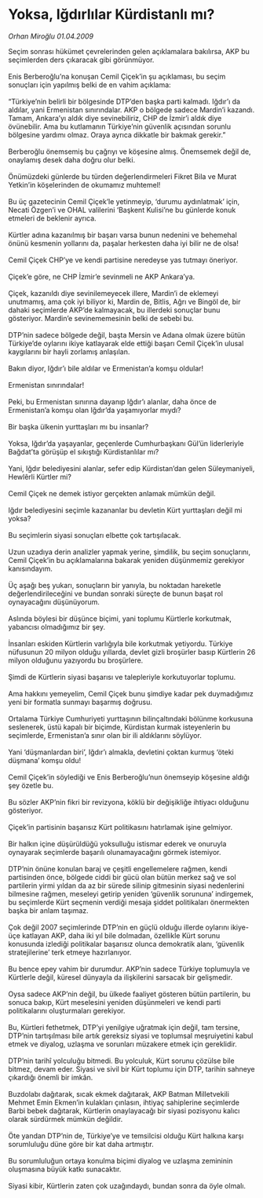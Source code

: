 # Yoksa, Iğdırlılar Kürdistanlı mı?

*Orhan Miroğlu 01.04.2009*

<div class="taraf_structure_2col_1zq">
<div class="margen_n">



 <p>Seçim sonrası hükümet çevrelerinden gelen açıklamalara bakılırsa, AKP bu seçimlerden ders çıkaracak gibi görünmüyor. <br/><br/>Enis Berberoğlu’na konuşan Cemil Çiçek’in şu açıklaması, bu seçim sonuçları için yapılmış belki de en vahim açıklama: <br/><br/>“Türkiye’nin belirli bir bölgesinde DTP’den başka parti kalmadı. Iğdır’ı da aldılar, yani Ermenistan sınırındalar. AKP o bölgede sadece Mardin’i kazandı. Tamam, Ankara’yı aldık diye sevinebiliriz, CHP de İzmir’i aldık diye övünebilir. Ama bu kutlamanın Türkiye’nin güvenlik açısından sorunlu bölgesine yardımı olmaz. Oraya ayrıca dikkatle bir bakmak gerekir.” <br/><br/>Berberoğlu önemsemiş bu çağrıyı ve köşesine almış. Önemsemek değil de, onaylamış desek daha doğru olur belki. <br/><br/>Önümüzdeki günlerde bu türden değerlendirmeleri Fikret Bila ve Murat Yetkin’in köşelerinden de okumamız muhtemel! <br/><br/>Bu üç gazetecinin Cemil Çiçek’le yetinmeyip, ‘durumu aydınlatmak’ için, Necati Özgen’i ve OHAL valilerini ‘Başkent Kulisi’ne bu günlerde konuk etmeleri de beklenir ayrıca. <br/><br/>Kürtler adına kazanılmış bir başarı varsa bunun nedenini ve behemehal önünü kesmenin yollarını da, paşalar herkesten daha iyi bilir ne de olsa! <br/><br/>Cemil Çiçek CHP’ye ve kendi partisine neredeyse yas tutmayı öneriyor. <br/><br/>Çiçek’e göre, ne CHP İzmir’e sevinmeli ne AKP Ankara’ya. <br/><br/>Çiçek, kazanıldı diye sevinilemeyecek illere, Mardin’i de eklemeyi unutmamış, ama çok iyi biliyor ki, Mardin de, Bitlis, Ağrı ve Bingöl de, bir dahaki seçimlerde AKP’de kalmayacak, bu illerdeki sonuçlar bunu gösteriyor. Mardin’e sevinememesinin belki de sebebi bu. <br/><br/>DTP’nin sadece bölgede değil, başta Mersin ve Adana olmak üzere bütün Türkiye’de oylarını ikiye katlayarak elde ettiği başarı Cemil Çiçek’in ulusal kaygılarını bir hayli zorlamış anlaşılan. <br/><br/>Bakın diyor, Iğdır’ı bile aldılar ve Ermenistan’a komşu oldular! <br/><br/>Ermenistan sınırındalar! <br/><br/>Peki, bu Ermenistan sınırına dayanıp Iğdır’ı alanlar, daha önce de Ermenistan’a komşu olan Iğdır’da yaşamıyorlar mıydı? <br/><br/>Bir başka ülkenin yurttaşları mı bu insanlar? <br/><br/>Yoksa, Iğdır’da yaşayanlar, geçenlerde Cumhurbaşkanı Gül’ün liderleriyle Bağdat’ta görüşüp el sıkıştığı Kürdistanlılar mı? <br/><br/>Yani, Iğdır belediyesini alanlar, sefer edip Kürdistan’dan gelen Süleymaniyeli, Hewlêrli Kürtler mi? <br/><br/>Cemil Çiçek ne demek istiyor gerçekten anlamak mümkün değil. <br/><br/>Iğdır belediyesini seçimle kazananlar bu devletin Kürt yurttaşları değil mi yoksa? <br/><br/>Bu seçimlerin siyasi sonuçları elbette çok tartışılacak. <br/><br/>Uzun uzadıya derin analizler yapmak yerine, şimdilik, bu seçim sonuçlarını, Cemil Çiçek’in bu açıklamalarına bakarak yeniden düşünmemiz gerekiyor kanısındayım. <br/><br/>Üç aşağı beş yukarı, sonuçların bir yanıyla, bu noktadan hareketle değerlendirileceğini ve bundan sonraki süreçte de bunun başat rol oynayacağını düşünüyorum. <br/><br/>Aslında böylesi bir düşünce biçimi, yani toplumu Kürtlerle korkutmak, yabancısı olmadığımız bir şey. <br/><br/>İnsanları eskiden Kürtlerin varlığıyla bile korkutmak yetiyordu. Türkiye nüfusunun 20 milyon olduğu yıllarda, devlet gizli broşürler basıp Kürtlerin 26 milyon olduğunu yazıyordu bu broşürlere. <br/><br/>Şimdi de Kürtlerin siyasi başarısı ve talepleriyle korkutuyorlar toplumu. <br/><br/>Ama hakkını yemeyelim, Cemil Çiçek bunu şimdiye kadar pek duymadığımız yeni bir formatla sunmayı başarmış doğrusu. <br/><br/>Ortalama Türkiye Cumhuriyeti yurttaşının bilinçaltındaki bölünme korkusuna seslenerek, üstü kapalı bir biçimde, Kürdistan kurmak isteyenlerin bu seçimlerde, Ermenistan’a sınır olan bir ili aldıklarını söylüyor. <br/><br/>Yani ‘düşmanlardan biri’, Iğdır’ı almakla, devletini çoktan kurmuş ‘öteki düşmana’ komşu oldu! <br/><br/>Cemil Çiçek’in söylediği ve Enis Berberoğlu’nun önemseyip köşesine aldığı şey özetle bu.<br/><br/>Bu sözler AKP’nin fikri bir revizyona, köklü bir değişikliğe ihtiyacı olduğunu gösteriyor. <br/><br/>Çiçek’in partisinin başarısız Kürt politikasını hatırlamak işine gelmiyor. <br/><br/>Bir halkın içine düşürüldüğü yoksulluğu istismar ederek ve onuruyla oynayarak seçimlerde başarılı olunamayacağını görmek istemiyor. <br/><br/>DTP’nin önüne konulan baraj ve çeşitli engellemelere rağmen, kendi partisinden önce, bölgede ciddi bir gücü olan bütün merkez sağ ve sol partilerin yirmi yıldan da az bir sürede silinip gitmesinin siyasi nedenlerini bilmesine rağmen, meseleyi getirip yeniden ‘güvenlik sorununa’ indirgemek, bu seçimlerde Kürt seçmenin verdiği mesaja şiddet politikaları önermekten başka bir anlam taşımaz. <br/><br/>Çok değil 2007 seçimlerinde DTP’nin en güçlü olduğu illerde oylarını ikiye-üçe katlayan AKP, daha iki yıl bile dolmadan, özellikle Kürt sorunu konusunda izlediği politikalar başarısız olunca demokratik alanı, ‘güvenlik stratejilerine’ terk etmeye hazırlanıyor. <br/><br/>Bu bence epey vahim bir durumdur. AKP’nin sadece Türkiye toplumuyla ve Kürtlerle değil, küresel dünyayla da ilişkilerini sarsacak bir gelişmedir. <br/><br/>Oysa sadece AKP’nin değil, bu ülkede faaliyet gösteren bütün partilerin, bu sonuca bakıp, Kürt meselesini yeniden düşünmeleri ve kendi parti politikalarını oluşturmaları gerekiyor. <br/><br/>Bu, Kürtleri fethetmek, DTP’yi yenilgiye uğratmak için değil, tam tersine, DTP’nin tartışılması bile artık gereksiz siyasi ve toplumsal meşruiyetini kabul etmek ve diyalog, uzlaşma ve sorunları müzakere etmek için gereklidir. <br/><br/>DTP’nin tarihî yolculuğu bitmedi. Bu yolculuk, Kürt sorunu çözülse bile bitmez, devam eder. Siyasi ve sivil bir Kürt toplumu için DTP, tarihin sahneye çıkardığı önemli bir imkân. <br/><br/>Buzdolabı dağıtarak, sıcak ekmek dağıtarak, AKP Batman Milletvekili Mehmet Emin Ekmen’in kulakları çınlasın, ihtiyaç sahiplerine seçimlerde Barbi bebek dağıtarak, Kürtlerin onaylayacağı bir siyasi pozisyonu kalıcı olarak sürdürmek mümkün değildir. <br/><br/>Öte yandan DTP’nin de, Türkiye’ye ve temsilcisi olduğu Kürt halkına karşı sorumluluğu düne göre bir kat daha artmıştır. <br/><br/>Bu sorumluluğun ortaya konulma biçimi diyalog ve uzlaşma zemininin oluşmasına büyük katkı sunacaktır. <br/><br/>Siyasi kibir, Kürtlerin zaten çok uzağındaydı, bundan sonra da öyle olmalı.</p>
<br/>
<br/>
<br/>



<br/>


<div id="taraf_not">
</div>

</div>


</div>
